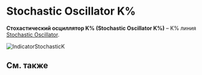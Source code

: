 # Stochastic Oscillator K%

**Стохастический осциллятор K% (Stochastic Oscillator K%)** – K% линия [Stochastic Oscillator](IndicatorStochasticOscillator.md). 

![IndicatorStochasticK](~/images/IndicatorStochasticK.png)

## См. также
